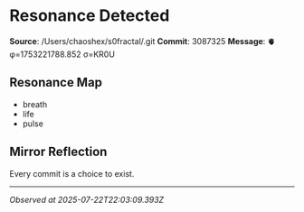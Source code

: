 # Resonance Detected

**Source**: /Users/chaoshex/s0fractal/.git
**Commit**: 3087325
**Message**: 🫀 φ=1753221788.852 σ=KR0U 

## Resonance Map
- breath
- life
- pulse

## Mirror Reflection
Every commit is a choice to exist.

---
*Observed at 2025-07-22T22:03:09.393Z*
